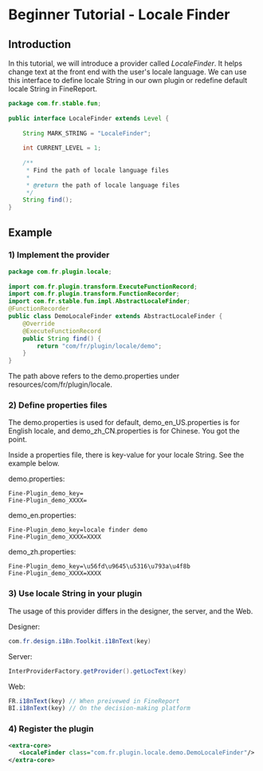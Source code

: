 # Beginner Tutorial - Locale Finder

## Introduction
In this tutorial, we will introduce a provider called *LocaleFinder*. It helps change text at the front end with the user's locale language. We can use this interface to define locale String in our own plugin or redefine default locale String in FineReport.
```java
package com.fr.stable.fun;
 
public interface LocaleFinder extends Level {
   
    String MARK_STRING = "LocaleFinder";
   
    int CURRENT_LEVEL = 1;
   
    /**
     * Find the path of locale language files
     *
     * @return the path of locale language files
     */
    String find();
}
```

## Example
### 1) Implement the provider
```java
package com.fr.plugin.locale;
  
import com.fr.plugin.transform.ExecuteFunctionRecord;
import com.fr.plugin.transform.FunctionRecorder;
import com.fr.stable.fun.impl.AbstractLocaleFinder;
@FunctionRecorder
public class DemoLocaleFinder extends AbstractLocaleFinder {
    @Override
    @ExecuteFunctionRecord
    public String find() {
        return "com/fr/plugin/locale/demo";
    }
}
```
The path above refers to the demo.properties under resources/com/fr/plugin/locale.

### 2) Define properties files
The demo.properties is used for default, demo_en_US.properties is for English locale, and demo_zh_CN.properties is for Chinese. You got the point.

Inside a properties file, there is key-value for your locale String. See the example below.

demo.properties:
```properties
Fine-Plugin_demo_key=
Fine-Plugin_demo_XXXX=
```
demo_en.properties:
```properties
Fine-Plugin_demo_key=locale finder demo
Fine-Plugin_demo_XXXX=XXXX
```
demo_zh.properties:
```properties
Fine-Plugin_demo_key=\u56fd\u9645\u5316\u793a\u4f8b
Fine-Plugin_demo_XXXX=XXXX
```

### 3) Use locale String in your plugin
The usage of this provider differs in the designer, the server, and the Web.

Designer:
```java
com.fr.design.i18n.Toolkit.i18nText(key)
```
Server:
```java
InterProviderFactory.getProvider().getLocText(key)
```
Web:
```js
FR.i18nText(key) // When preivewed in FineReport
BI.i18nText(key) // On the decision-making platform
```

### 4) Register the plugin
```xml
<extra-core>
   <LocaleFinder class="com.fr.plugin.locale.demo.DemoLocaleFinder"/>
</extra-core>
```